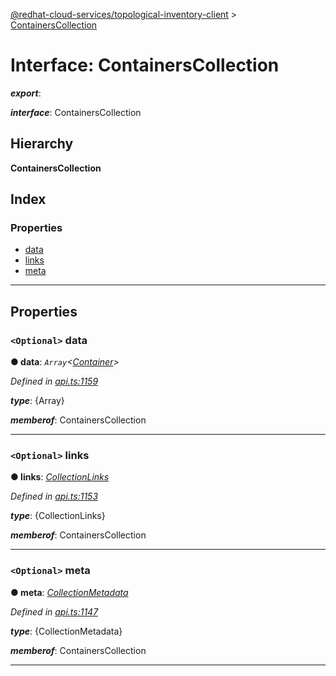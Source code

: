 [@redhat-cloud-services/topological-inventory-client](../README.md) > [ContainersCollection](../interfaces/containerscollection.md)

# Interface: ContainersCollection

*__export__*: 

*__interface__*: ContainersCollection

## Hierarchy

**ContainersCollection**

## Index

### Properties

* [data](containerscollection.md#data)
* [links](containerscollection.md#links)
* [meta](containerscollection.md#meta)

---

## Properties

<a id="data"></a>

### `<Optional>` data

**● data**: *`Array`<[Container](container.md)>*

*Defined in [api.ts:1159](https://github.com/RedHatInsights/javascript-clients/blob/master/packages/topological-inventory/api.ts#L1159)*

*__type__*: {Array}

*__memberof__*: ContainersCollection

___
<a id="links"></a>

### `<Optional>` links

**● links**: *[CollectionLinks](collectionlinks.md)*

*Defined in [api.ts:1153](https://github.com/RedHatInsights/javascript-clients/blob/master/packages/topological-inventory/api.ts#L1153)*

*__type__*: {CollectionLinks}

*__memberof__*: ContainersCollection

___
<a id="meta"></a>

### `<Optional>` meta

**● meta**: *[CollectionMetadata](collectionmetadata.md)*

*Defined in [api.ts:1147](https://github.com/RedHatInsights/javascript-clients/blob/master/packages/topological-inventory/api.ts#L1147)*

*__type__*: {CollectionMetadata}

*__memberof__*: ContainersCollection

___

